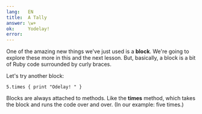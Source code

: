 ```yaml
---
lang:   EN
title:  A Tally
answer: \w+
ok:     Yodelay!
error:
---
```


One of the amazing new things we've just used is a __block__. We're going to explore these more
in this and the next lesson. But, basically, a block is a bit of Ruby code surrounded by curly
braces.

Let's try another block:

    5.times { print "Odelay! " }

Blocks are always attached to methods. Like the __times__ method, which takes the block and runs
the code over and over. (In our example: five times.)